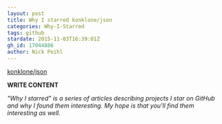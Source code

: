 ```yaml
---
layout: post
title: Why I starred konklone/json
categories: Why-I-Starred
tags: github
stardate: 2015-11-03T16:39:01Z
gh_id: 17044886
author: Nick Peihl
---
```


[konklone/json](star.repo.html_url)

**WRITE CONTENT**

*"Why I starred" is a series of articles describing projects I star on GitHub and why I found them interesting. My hope is that you'll find them interesting as well.*

